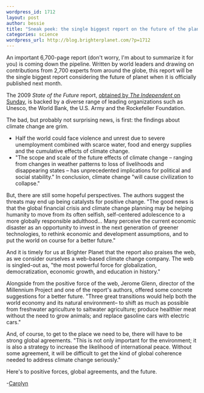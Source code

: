 ```yaml
--- 
wordpress_id: 1712
layout: post
author: bessie
title: "Sneak peek: the single biggest report on the future of the planet, ever"
categories: science
wordpress_url: http://blog.brighterplanet.com/?p=1712
---
```

An important 6,700-page report (don't worry, I'm about to summarize it for you) is coming down the pipeline.  Written by world leaders and drawing on contributions from 2,700 experts from around the globe, this report will be the single biggest report considering the future of planet when it is officially published next month.  

The 2009 <em>State of the Future </em>report, <a href="http://www.independent.co.uk/environment/climate-change/the-planets-future-climate-change-will-cause-civilisation-to-collapse-1742759.html">obtained by <em>The Independent</em> on Sunday</a>, is backed by a diverse range of leading organizations such as Unesco, the World Bank, the U.S. Army and the Rockefeller Foundation.  

The bad, but probably not surprising news, is first: the findings about climate change are grim.

* Half the world could face violence and unrest due to severe unemployment combined with scarce water, food and energy supplies and the cumulative effects of climate change.
* "The scope and scale of the future effects of climate change – ranging from changes in weather patterns to loss of livelihoods and disappearing states – has unprecedented implications for political and social stability."  In conclusion, climate change "will cause civilization to collapse."  

But, there are still some hopeful perspectives.  The authors suggest the threats may end up being catalysts for positive change.  "The good news is that the global financial crisis and climate change planning may be helping humanity to move from its often selfish, self-centered adolescence to a more globally responsible adulthood... Many perceive the current economic disaster as an opportunity to invest in the next generation of greener technologies, to rethink economic and development assumptions, and to put the world on course for a better future."  

And it is timely for us at Brighter Planet that the report also praises the web, as we consider ourselves a web-based climate change company.  The web is singled-out as, "the most powerful force for globalization, democratization, economic growth, and education in history." 

Alongside from the positive force of the web, Jerome Glenn, director of the Millennium Project and one of the report's authors, offered some concrete suggestions for a better future.  "Three great transitions would help both the world economy and its natural environment– to shift as much as possible from freshwater agriculture to saltwater agriculture; produce healthier meat without the need to grow animals; and replace gasoline cars with electric cars."

And, of course, to get to the place we need to be, there will have to be strong global agreements. "This is not only important for the environment; it is also a strategy to increase the likelihood of international peace.  Without some agreement, it will be difficult to get the kind of global coherence needed to address climate change seriously."

Here's to positive forces, global agreements, and the future.  

-<a href="http://beta.brighterplanet.com/users/Carolyn/">Carolyn</a>
